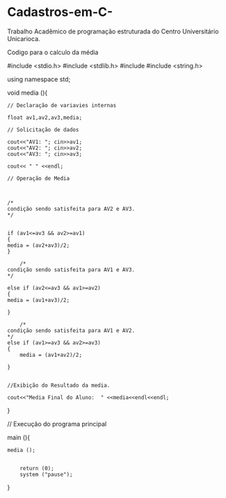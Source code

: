 # Cadastros-em-C-
Trabalho Acadêmico de programação estruturada do Centro Universitário Unicarioca.

Codigo para o calculo da média

#include <stdio.h>
#include <stdlib.h>
#include <iostream>
#include <string.h>

using namespace std;


void media (){
	
	// Declaração de variavies internas
	
	float av1,av2,av3,media;
	
	// Solicitação de dados 
	
	cout<<"AV1: "; cin>>av1;
	cout<<"AV2: "; cin>>av2;
	cout<<"AV3: "; cin>>av3;

	cout<< " " <<endl;
	
	// Operação de Media 
	

	
	/*
	condição sendo satisfeita para AV2 e AV3.
	*/
	
	
	if (av1<=av3 && av2>=av1) 
	{
	media = (av2+av3)/2;
	}
	
		/*
	condição sendo satisfeita para AV1 e AV3.
	*/
	
	else if (av2<=av3 && av1>=av2)
	{
	media = (av1+av3)/2;	
		
	}
	
		/*
	condição sendo satisfeita para AV1 e AV2.
	*/
	else if (av1>=av3 && av2>=av3)
	{
		media = (av1+av2)/2;
		
	}
	
	
	//Exibição do Resultado da media.

	cout<<"Media Final do Aluno:  " <<media<<endl<<endl;


}


// Execução do programa principal 

main (){
	
	media ();
	
			
		return (0);
		system ("pause");

}
